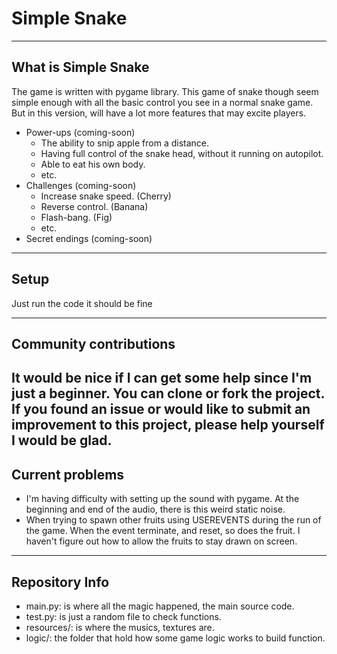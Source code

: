 # Simple Snake
---
## What is Simple Snake
The game is written with pygame library.
This game of snake though seem simple enough with all the basic control you see in a normal snake game.
But in this version, will have a lot more features that may excite players.
- Power-ups (coming-soon)
    - The ability to snip apple from a distance.
    - Having full control of the snake head, without it running on autopilot.
    - Able to eat his own body.
    - etc.
- Challenges (coming-soon)
    - Increase snake speed. (Cherry)
    - Reverse control. (Banana)
    - Flash-bang. (Fig)
    - etc.
- Secret endings (coming-soon)
---
## Setup
Just run the code it should be fine

---
## Community contributions
It would be nice if I can get some help since I'm just a beginner. You can clone or fork the project.
If you found an issue or would like to submit an improvement to this project, please help yourself I would be glad.
---
## Current problems
- I'm having difficulty with setting up the sound with pygame. At the beginning and end of the audio, there is this weird static noise.
- When trying to spawn other fruits using USEREVENTS during the run of the game. When the event terminate, and reset, so does the fruit. I haven't figure out how to allow the fruits to stay drawn on screen. 
---
## Repository Info
- main.py: is where all the magic happened, the main source code.
- test.py: is just a random file to check functions.
- resources/: is where the musics, textures are.
- logic/: the folder that hold how some game logic works to build function.


